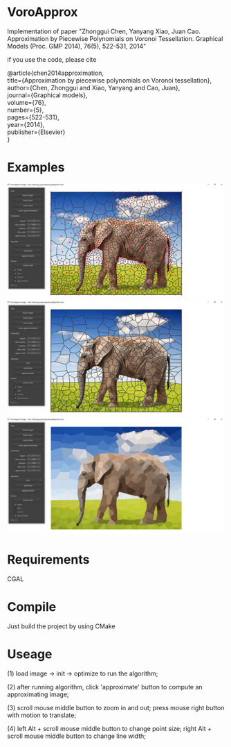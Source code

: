 # VoroApprox
Implementation of paper "Zhonggui Chen, Yanyang Xiao, Juan Cao. Approximation by Piecewise Polynomials on Voronoi Tessellation. Graphical Models (Proc. GMP 2014), 76(5), 522-531, 2014"

if you use the code, please cite

@article{chen2014approximation, <br>
   title={Approximation by piecewise polynomials on Voronoi tessellation}, <br>
   author={Chen, Zhonggui and Xiao, Yanyang and Cao, Juan}, <br>
   journal={Graphical models}, <br>
   volume={76}, <br>
   number={5}, <br>
   pages={522-531}, <br>
   year={2014}, <br>
   publisher={Elsevier} <br>
}

# Examples
![init](examples/elephant-init.png)
![Voronoi result](examples/elephant-result.png)
![approximating result](examples/elephant-output.png)

# Requirements
CGAL

# Compile
Just build the project by using CMake

# Useage
(1) load image -> init -> optimize to run the algorithm;

(2) after running algorithm, click 'approximate' button to compute an approximating image;

(3) scroll mouse middle button to zoom in and out; press mouse right button with motion to translate;

(4) left Alt + scroll mouse middle button to change point size; right Alt + scroll mouse middle button to change line width;
